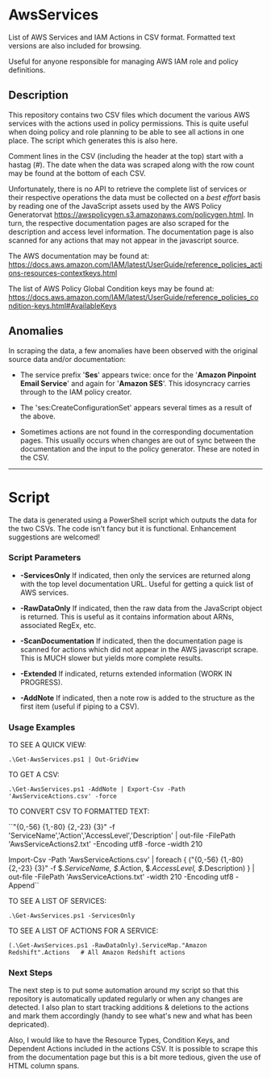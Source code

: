 # AwsServices
List of AWS Services and IAM Actions in CSV format.
Formatted text versions are also included for browsing.

Useful for anyone responsible for managing AWS IAM role and policy definitions.

## Description
This repository contains two CSV files which document the various AWS services with the
actions used in policy permissions. This is quite useful when doing policy and role planning
to be able to see all actions in one place. The script which generates this is also here.

Comment lines in the CSV (including the header at the top) start with a hastag (#).  The date
when the data was scraped along with the row count may be found at the bottom of each CSV.

Unfortunately, there is no API to retrieve the complete list of services or their respective operations
the data must be collected on a *best effort* basis by reading one of the JavaScript assets used by the
AWS Policy Generatorvat https://awspolicygen.s3.amazonaws.com/policygen.html.
In turn, the respective documentation pages are also scraped for the description and access level information.
The documentation page is also scanned for any actions that may not appear in the javascript source.

The AWS documentation may be found at:
https://docs.aws.amazon.com/IAM/latest/UserGuide/reference_policies_actions-resources-contextkeys.html

The list of AWS Policy Global Condition keys may be found at:
https://docs.aws.amazon.com/IAM/latest/UserGuide/reference_policies_condition-keys.html#AvailableKeys

## Anomalies
In scraping the data, a few anomalies have been observed with the original source data and/or documentation:

* The service prefix '**Ses**' appears twice: once for the '**Amazon Pinpoint Email Service**' and
again for '**Amazon SES**'.  This idosyncracy carries through to the IAM policy creator.

* The 'ses:CreateConfigurationSet' appears several times as a result of the above.

* Sometimes actions are not found in the corresponding documentation pages. This usually occurs when changes
are out of sync between the documentation and the input to the policy generator.
  These are noted in the CSV.

---
# Script
The data is generated using a PowerShell script which outputs the data for the two CSVs.
The code isn't fancy but it is functional. Enhancement suggestions are welcomed!

### Script Parameters

* **-ServicesOnly**
  If indicated, then only the services are returned along with the top level documentation URL.
  Useful for getting a quick list of AWS services.

* **-RawDataOnly**
	If indicated, then the raw data from the JavaScript object is returned.  This is useful
	as it contains information about ARNs, associated RegEx, etc.
  
* **-ScanDocumentation**
	If indicated, then the documentation page is scanned for actions which did not
	appear in the AWS javascript scrape.  This is MUCH slower but yields more complete results.
  
* **-Extended**
	If indicated, returns extended information (WORK IN PROGRESS).
  
* **-AddNote**
	If indicated, then a note row is added to the structure as the first item (useful if piping to a CSV).
	
### Usage Examples

TO SEE A QUICK VIEW:

``.\Get-AwsServices.ps1 | Out-GridView``
	
TO GET A CSV:

``.\Get-AwsServices.ps1 -AddNote | Export-Csv -Path 'AwsServiceActions.csv' -force``
		
TO CONVERT CSV TO FORMATTED TEXT:

``"{0,-56} {1,-80} {2,-23} {3}" -f 'ServiceName','Action','AccessLevel','Description' | out-file -FilePath 'AwsServiceActions2.txt' -Encoding utf8 -force -width 210 

Import-Csv -Path 'AwsServiceActions.csv' | foreach { ("{0,-56} {1,-80} {2,-23} {3}" -f $_.ServiceName, $_.Action, $_.AccessLevel, $_.Description) } | out-file -FilePath 'AwsServiceActions.txt' -width 210 -Encoding utf8 -Append``

TO SEE A LIST OF SERVICES:

``.\Get-AwsServices.ps1 -ServicesOnly``
	
TO SEE A LIST OF ACTIONS FOR A SERVICE:

``(.\Get-AwsServices.ps1 -RawDataOnly).ServiceMap."Amazon Redshift".Actions   # All Amazon Redshift actions``


### Next Steps
The next step is to put some automation around my script so that this repository is automatically
updated regularly or when any changes are detected. I also plan to start tracking additions & deletions
to the actions and mark them accordingly (handy to see what's new and what has been depricated).

Also, I would like to have the Resource Types, Condition Keys, and Dependent Actions included
in the actions CSV. It is possible to scrape this from the documentation page but this is a bit
more tedious, given the use of HTML column spans.
